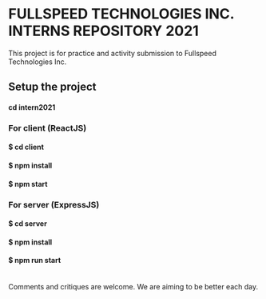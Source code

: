 # FULLSPEED TECHNOLOGIES INC. INTERNS REPOSITORY 2021

This project is for practice and activity submission to Fullspeed Technologies Inc.

## Setup the project

#### cd intern2021

### For client (ReactJS)
#### $ cd client<br>
#### $ npm install<br>
#### $ npm start<br>

### For server (ExpressJS)
#### $ cd server<br>
#### $ npm install<br>
#### $ npm run start<br><br>

Comments and critiques are welcome. We are aiming to be better each day.
